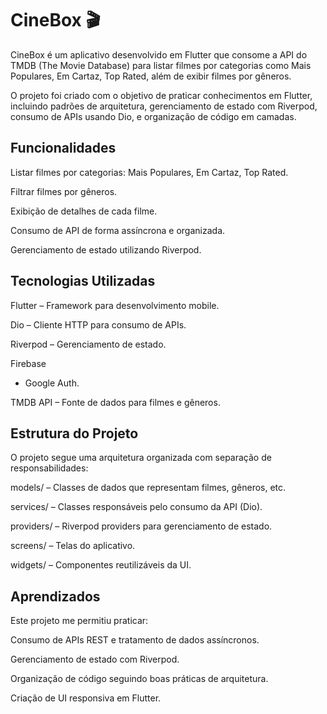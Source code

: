 # CineBox 🎬

CineBox é um aplicativo desenvolvido em Flutter que consome a API do TMDB (The Movie Database) para listar filmes por categorias como Mais Populares, Em Cartaz, Top Rated, além de exibir filmes por gêneros.

O projeto foi criado com o objetivo de praticar conhecimentos em Flutter, incluindo padrões de arquitetura, gerenciamento de estado com Riverpod, consumo de APIs usando Dio, e organização de código em camadas.

## Funcionalidades

Listar filmes por categorias: Mais Populares, Em Cartaz, Top Rated.

Filtrar filmes por gêneros.

Exibição de detalhes de cada filme.

Consumo de API de forma assíncrona e organizada.

Gerenciamento de estado utilizando Riverpod.

## Tecnologias Utilizadas

Flutter
 – Framework para desenvolvimento mobile.

Dio
 – Cliente HTTP para consumo de APIs.

Riverpod
 – Gerenciamento de estado.

 Firebase
 - Google Auth.

TMDB API – Fonte de dados para filmes e gêneros.

## Estrutura do Projeto

O projeto segue uma arquitetura organizada com separação de responsabilidades:

models/ – Classes de dados que representam filmes, gêneros, etc.

services/ – Classes responsáveis pelo consumo da API (Dio).

providers/ – Riverpod providers para gerenciamento de estado.

screens/ – Telas do aplicativo.

widgets/ – Componentes reutilizáveis da UI.

## Aprendizados

Este projeto me permitiu praticar:

Consumo de APIs REST e tratamento de dados assíncronos.

Gerenciamento de estado com Riverpod.

Organização de código seguindo boas práticas de arquitetura.

Criação de UI responsiva em Flutter.
